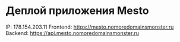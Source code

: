 # Деплой приложения Mesto

IP: 178.154.203.11
Frontend: https://mesto.nomoredomainsmonster.ru
Backend: https://api.mesto.nomoredomainsmonster.ru
